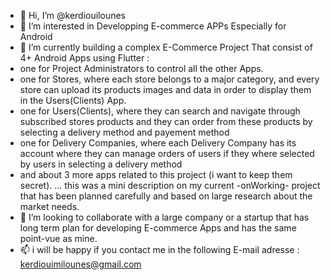 - 👋 Hi, I’m @kerdiouilounes
- 👀 I’m interested in Developping E-commerce APPs Especially for Android
- 🌱 I’m currently building a complex E-Commerce Project That consist of 4+ Android Apps using Flutter : 
 - one for Project Administrators to control all the other Apps.
 - one for Stores, where each store belongs to a major category, and every store can upload its products images and data in order to display them in the Users(Clients) App.
 - one for Users(Clients), where they can search and navigate through subscribed stores products and they can order from these products by selecting a delivery method and payement method
 - one for Delivery Companies, where each Delivery Company has its account where they can manage orders of users if they where selected by users in selecting a delivery method
 - and about 3 more apps related to this project (i want to keep them secret).
 ... this was a mini description on my current -onWorking- project that has been planned carefully and based on large research about the market needs.
- 💞️ I’m looking to collaborate with a large company or a startup that has long term plan for developing E-commerce Apps and has the same point-vue as mine.
- 📫  i will be happy if you contact me in the following E-mail adresse : kerdiouimilounes@gmail.com

<!---
kerdiouilounes/kerdiouilounes is a ✨ special ✨ repository because its `README.md` (this file) appears on your GitHub profile.
You can click the Preview link to take a look at your changes.
--->
